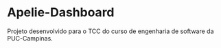 # Apelie-Dashboard
Projeto desenvolvido para o TCC do curso de engenharia de software da PUC-Campinas.
